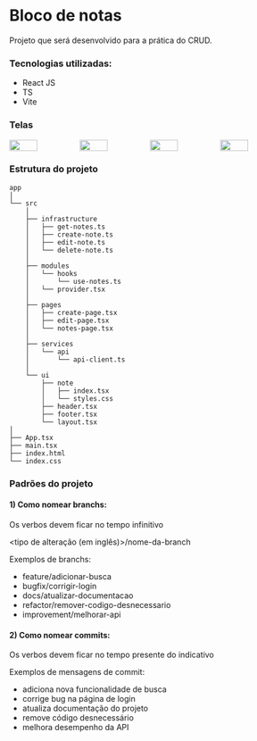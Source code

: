 # Bloco de notas

Projeto que será desenvolvido para a prática do CRUD.

### Tecnologias utilizadas:

- React JS
- TS
- Vite

### Telas

<div style='display: flex'>
  <img src='https://github.com/andre06santos/bloco-de-notas/blob/main/public/images/getNotes.JPG?raw=true' style='width: 40%' />
  <img src='https://github.com/andre06santos/bloco-de-notas/blob/main/public/images/createNote.JPG?raw=true' style='width: 40%' />
  <img src='https://github.com/andre06santos/bloco-de-notas/blob/main/public/images/editNote.JPG?raw=true' style='width: 40%' />
  <img src='https://github.com/andre06santos/bloco-de-notas/blob/main/public/images/deleteNote.JPG?raw=true' style='width: 40%' />
</div>

### Estrutura do projeto

```
app
│
└── src
    │
    ├── infrastructure
    │   ├── get-notes.ts
    │   ├── create-note.ts
    │   ├── edit-note.ts
    │   └── delete-note.ts
    │
    ├── modules
    │   └── hooks
    │       └── use-notes.ts
    │   └── provider.tsx
    │
    ├── pages
    │   ├── create-page.tsx
    │   ├── edit-page.tsx
    │   └── notes-page.tsx
    │
    ├── services
    │   └── api
    │       └── api-client.ts
    │
    └── ui
        ├── note
        │   ├── index.tsx
        │   └── styles.css
        ├── header.tsx
        ├── footer.tsx
        └── layout.tsx
│
├── App.tsx
├── main.tsx
├── index.html
└── index.css
```

### Padrões do projeto


#### 1) Como nomear branchs: <br/>

Os verbos devem ficar no tempo infinitivo

<tipo de alteração (em inglês)>/nome-da-branch

Exemplos de branchs: <br />

<ul>
  <li>feature/adicionar-busca</li>
  <li>bugfix/corrigir-login</li>
  <li>docs/atualizar-documentacao</li>
  <li>refactor/remover-codigo-desnecessario</li>
  <li>improvement/melhorar-api</li>
</ul>

#### 2) Como nomear commits: <br/>

Os verbos devem ficar no tempo presente do indicativo

Exemplos de mensagens de commit: <br />

<ul>
  <li>adiciona nova funcionalidade de busca</li>
  <li>corrige bug na página de login</li>
  <li>atualiza documentação do projeto</li>
  <li>remove código desnecessário</li>
  <li>melhora desempenho da API</li>
</ul>
